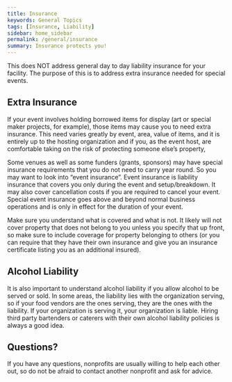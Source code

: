 ```yaml
---
title: Insurance
keywords: General Topics
tags: [Insurance, Liability]
sidebar: home_sidebar
permalink: /general/insurance
summary: Insurance protects you!
---
```




This does NOT address general day to day liability insurance for your facility. The purpose of this is to address extra insurance needed for special events.

## Extra Insurance
If your event involves holding borrowed items for display (art or special maker projects, for example), those items may cause you to need extra insurance. This need varies greatly by event, area, value of items, and it is entirely up to the hosting organization and if you, as the event host, are comfortable taking on the risk of protecting someone else’s property, 

Some venues as well as some funders (grants, sponsors) may have special insurance requirements that you do not need to carry year round. So you may want to look into “event insurance”. Event insurance is liability insurance that covers you only during the event and setup/breakdown. It may also cover cancellation costs if you are required to cancel your event. Special event insurance goes above and beyond normal business operations and is only in effect for the duration of your event.

Make sure you understand what is covered and what is not. It likely will not cover property that does not belong to you unless you specify that up front, so make sure to include coverage for property belonging to others (or you can require that they have their own insurance and give you an insurance certificate listing you as an additional insured). 

## Alcohol Liability
It is also important to understand alcohol liability if you allow alcohol to be served or sold. In some areas, the liability lies with the organization serving, so if your food vendors are the ones serving, they are the ones with the liability. If your organization is serving it, your organization is liable. Hiring third party bartenders or caterers with their own alcohol liability policies is always a good idea.

## Questions?
If you have any questions, nonprofits are usually willing to help each other out, so do not be afraid to contact another nonprofit and ask for advice.



